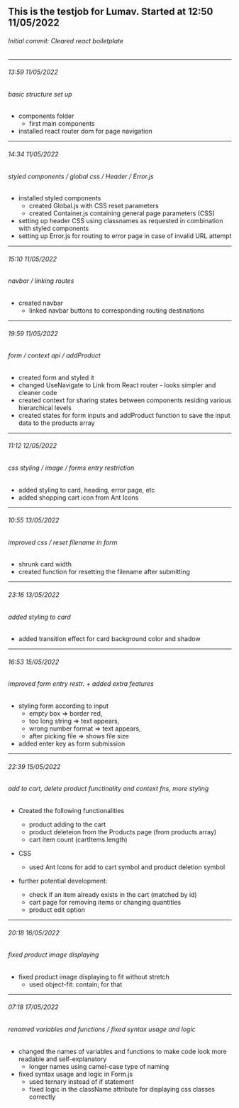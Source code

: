## This is the testjob for Lumav. Started at 12:50 11/05/2022

###### Initial commit: Cleared react boiletplate

---

###### 13:59 11/05/2022

###### basic structure set up

- components folder
  - first main components
- installed react router dom for page navigation

---

###### 14:34 11/05/2022

###### styled components / global css / Header / Error.js

- installed styled components
  - created Global.js with CSS reset parameters
  - created Container.js containing general page parameters (CSS)
- setting up header CSS using classnames as requested in combination with styled components
- setting up Error.js for routing to error page in case of invalid URL attempt

---

###### 15:10 11/05/2022

###### navbar / linking routes

- created navbar
  - linked navbar buttons to corresponding routing destinations

---

###### 19:59 11/05/2022

###### form / context api / addProduct

- created form and styled it
- changed UseNavigate to Link from React router - looks simpler and cleaner code
- created context for sharing states between components residing various hierarchical levels
- created states for form inputs and addProduct function to save the input data to the products array

---

###### 11:12 12/05/2022

###### css styling / image / forms entry restriction

- added styling to card, heading, error page, etc
- added shopping cart icon from Ant Icons

---

###### 10:55 13/05/2022

###### improved css / reset filename in form

- shrunk card width
- created function for resetting the filename after submitting

---

###### 23:16 13/05/2022

###### added styling to card

- added transition effect for card background color and shadow

---

###### 16:53 15/05/2022

###### improved form entry restr. + added extra features

- styling form according to input
  - empty box => border red,
  - too long string => text appears,
  - wrong number format => text appears,
  - after picking file => shows file size
- added enter key as form submission

---

###### 22:39 15/05/2022

###### add to cart, delete product functinality and context fns, more styling

- Created the following functionalities
  - product adding to the cart
  - product deleteion from the Products page (from products array)
  - cart item count (cartItems.length)
- CSS

  - used Ant Icons for add to cart symbol and product deletion symbol

- further potential development:
  - check if an item already exists in the cart (matched by id)
  - cart page for removing items or changing quantities
  - product edit option

---

###### 20:18 16/05/2022

###### fixed product image displaying

- fixed product image displaying to fit without stretch
  - used object-fit: contain; for that

---

###### 07:18 17/05/2022

###### renamed variables and functions / fixed syntax usage and logic

- changed the names of variables and functions to make code look more readable and self-explanatory
  - longer names using camel-case type of naming
- fixed syntax usage and logic in Form.js
  - used ternary instead of if statement
  - fixed logic in the className attribute for displaying css classes correctly

